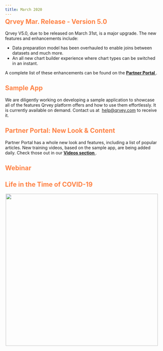 ```yaml
---
title: March 2020
---
```


<h2 style="color:#FF8143; margin-top: -10px;">Qrvey Mar. Release - Version 5.0
</h2>

Qrvey V5.0, due to be released on March 31st, is a major upgrade. 
The new features and enhancements include: 
* Data preparation model has been overhauled to enable joins between datasets and much more.
* An all new chart builder experience where chart types can be switched in an instant.

A complete list of these enhancements can be found on the
 <a href="https://partners.qrvey.com/docs/release-notes/"> <strong> Partner Portal </strong> </a>.

<h2 style="color:#FF8143"> Sample App
</h2>

We are diligently working on developing a sample application to showcase all of the features Qrvey platform offers and how to use them effortlessly. It is currently available on demand. Contact us at  help@qrvey.com to receive it.
 
<h2 style="color:#FF8143"> Partner Portal: New Look & Content </h2>
Partner Portal has a whole new look and features, including a list of popular articles.
New training videos, based on the sample app, are being added daily. Check those out in our <a href="https://partners.qrvey.com/docs/Videos///"> <strong> Videos section </strong> </a>. 

<h2 style="color:#FF8143"> Webinar</h2>



<h2 style="color:#FF8143"> Life in the Time of COVID-19
</h2>

<div>
    <img src="https://s3.amazonaws.com/cdn.qrvey.com/newsletter/infographics4.jpg" style="margin:auto; display:block;" width="500" />
<div>






